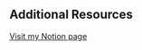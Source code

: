 ## Additional Resources
[Visit my Notion page](https://www.notion.so/Security6c9a512a29a14d15bef1c2f183f3c155?pvs=4)
